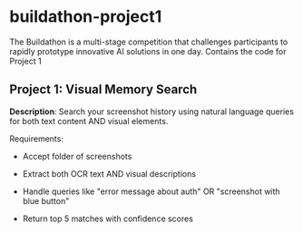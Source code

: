 # buildathon-project1
The Buildathon is a multi-stage competition that challenges participants to rapidly prototype innovative AI solutions in one day. Contains the code for Project 1

  ## Project 1: Visual Memory Search

  **Description**: Search your screenshot history using natural language queries for both text content AND visual elements.

  Requirements:

  - Accept folder of screenshots

  - Extract both OCR text AND visual descriptions

  - Handle queries like "error message about auth" OR "screenshot with blue button"
  
  - Return top 5 matches with confidence scores